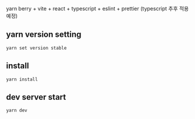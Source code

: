 yarn berry + vite + react + typescript + eslint + prettier
(typescript 추후 적용 예정)

## yarn version setting

```
yarn set version stable
```

## install

```
yarn install
```

## dev server start

```
yarn dev
```
